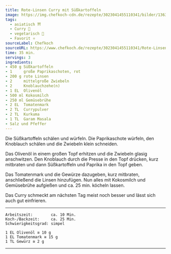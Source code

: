 ```yaml
---
title: Rote-Linsen Curry mit Süßkartoffeln
image: https://img.chefkoch-cdn.de/rezepte/3023041455110341/bilder/1363582/crop-600x400/rote-linsen-curry-mit-suesskartoffeln.jpg
tags:
  - asiatisch ⛩️
  - Curry 🍛
  - vegetarisch 🌿
  - Favorit ⭐
sourceLabel: Chefkoch
sourceURL: https://www.chefkoch.de/rezepte/3023041455110341/Rote-Linsen-Curry-mit-Suesskartoffeln.html
time: 35 min.
servings: 3
ingredients:
- 450 g Süßkartoffeln
- 1     große Paprikaschoten, rot
- 200 g rote Linsen
- 2     mittelgroße Zwiebeln
- 2     Knoblauchzehe(n)
- 1 EL  Olivenöl
- 500 ml Kokosmilch
- 250 ml Gemüsebrühe
- 2 EL  Tomatenmark
- 2 TL  Currypulver
- 2 TL  Kurkuma
- 1 TL  Garam Masala
- Salz und Pfeffer
---
```


Die Süßkartoffeln schälen und würfeln. Die Paprikaschote würfeln, den Knoblauch schälen und die Zwiebeln klein schneiden.

Das Olivenöl in einem großen Topf erhitzen und die Zwiebeln glasig anschwitzen. Den Knoblauch durch die Presse in den Topf drücken, kurz mitbraten und dann Süßkartoffeln und Paprika in den Topf geben.

Das Tomatenmark und die Gewürze dazugeben, kurz mitbraten, anschließend die Linsen hinzufügen. Nun alles mit Kokosmilch und Gemüsebrühe aufgießen und ca. 25 min. köcheln lassen.

Das Curry schmeckt am nächsten Tag meist noch besser und lässt sich auch gut einfrieren. 

***
    Arbeitszeit:        ca. 10 Min.
    Koch-/Backzeit:     ca. 25 Min.
    Schwierigkeitsgrad: simpel

    1 EL Olivenöl ≅ 10 g
    1 EL Tomatenmark ≅ 15 g
    1 TL Gewürz ≅ 2 g
***
